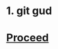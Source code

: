 # 1. git gud



# [Proceed](https://github.com/hookstdev/OmniGuides/blob/omni/OS/Android/nqmido.md)
